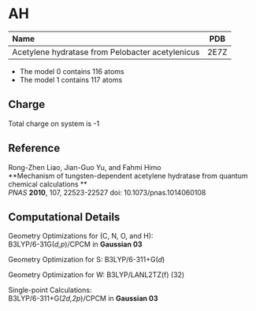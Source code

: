AH
=====

| Name                                                                          | PDB  |
| :---------------------------------------------------------------------------- | ---- |
| Acetylene hydratase from Pelobacter acetylenicus                              | 2E7Z |


- The model 0 contains 116 atoms
- The model 1 contains 117 atoms 

Charge
------
Total charge on system is -1

Reference
----------
Rong-Zhen Liao, Jian-Guo Yu, and Fahmi Himo  
**Mechanism of tungsten-dependent acetylene hydratase from quantum chemical calculations **  
*PNAS* **2010**, 107, 22523-22527 
doi: 10.1073/pnas.1014060108


Computational Details
----------------------

Geometry Optimizations for (C, N, O, and H):  
B3LYP/6-31G(*d,p*)/CPCM in **Gaussian 03**  

Geometry Optimization for S:
B3LYP/6-311+G(*d*)

Geometry Optimization for W:
B3LYP/LANL2TZ(f) (32)

Single-point Calculations:  
B3LYP/6-311+G(*2d,2p*)/CPCM in **Gaussian 03**

